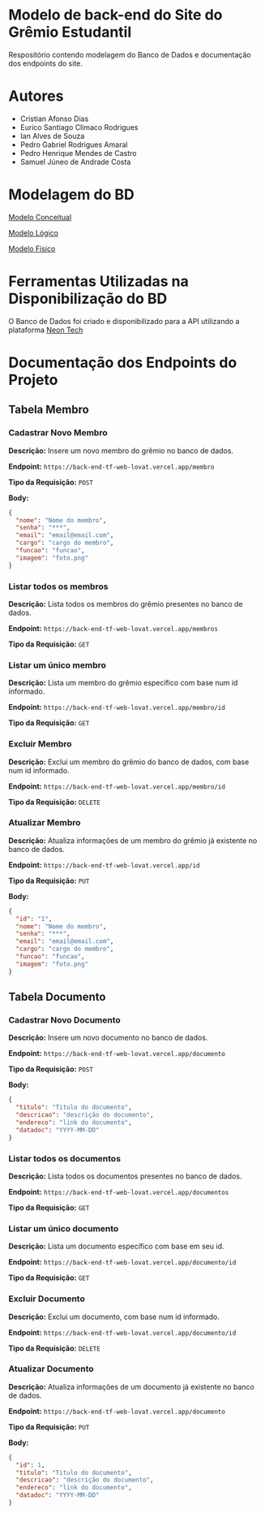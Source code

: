 # Modelo de back-end do Site do Grêmio Estudantil
Respositório contendo modelagem do Banco de Dados e documentação dos endpoints do site.
# Autores
- Cristian Afonso Dias 
- Eurico Santiago Climaco Rodrigues 
- Ian Alves de Souza
- Pedro Gabriel Rodrigues Amaral
- Pedro Henrique Mendes de Castro
- Samuel Júneo de Andrade Costa

# Modelagem do BD

<a href='img src="/bd/CONCEITUAL.png'>Modelo Conceitual</a>

<a href='img src="/bd/logico.png'>Modelo Lógico</a>

<a href='/bd/DDL.sql'>Modelo Físico</a>

# Ferramentas Utilizadas na Disponibilização do BD
O Banco de Dados foi criado e disponibilizado para a API utilizando a plataforma <a href='https://neon.tech/'>Neon Tech</a> 

# Documentação dos Endpoints do Projeto

## Tabela Membro

### Cadastrar Novo Membro

**Descrição:** Insere um novo membro do grêmio no banco de dados.

**Endpoint:** `https://back-end-tf-web-lovat.vercel.app/membro`

**Tipo da Requisição:** `POST`

**Body:**
```json
{
  "nome": "Nome do membro",
  "senha": "***",
  "email": "email@email.com",
  "cargo": "cargo do membro",
  "funcao": "funcao",
  "imagem": "foto.png"
}
```

### Listar todos os membros

**Descrição:** Lista todos os membros do grêmio presentes no banco de dados.

**Endpoint:** `https://back-end-tf-web-lovat.vercel.app/membros`

**Tipo da Requisição:** `GET`

### Listar um único membro

**Descrição:** Lista um membro do grêmio específico com base num id informado.

**Endpoint:** `https://back-end-tf-web-lovat.vercel.app/membro/id`

**Tipo da Requisição:** `GET`

### Excluir Membro

**Descrição:** Exclui um membro do grêmio do banco de dados, com base num id informado.

**Endpoint:** `https://back-end-tf-web-lovat.vercel.app/membro/id`

**Tipo da Requisição:** `DELETE`

### Atualizar Membro

**Descrição:** Atualiza informações de um membro do grêmio já existente no banco de dados.

**Endpoint:** `https://back-end-tf-web-lovat.vercel.app/id`

**Tipo da Requisição:** `PUT`

**Body:**
```json
{
  "id": "1",
  "nome": "Nome do membro",
  "senha": "***",
  "email": "email@email.com",
  "cargo": "cargo do membro",
  "funcao": "funcao",
  "imagem": "foto.png"
}
```

## Tabela Documento

### Cadastrar Novo Documento

**Descrição:** Insere um novo documento no banco de dados.

**Endpoint:** `https://back-end-tf-web-lovat.vercel.app/documento`

**Tipo da Requisição:** `POST`

**Body:**
```json
{
  "titulo": "Titulo do documento",
  "descricao": "descrição do documento",
  "endereco": "link do documento",
  "datadoc": "YYYY-MM-DD"
}
```

### Listar todos os documentos

**Descrição:** Lista todos os documentos presentes no banco de dados.

**Endpoint:** `https://back-end-tf-web-lovat.vercel.app/documentos`

**Tipo da Requisição:** `GET`

### Listar um único documento

**Descrição:** Lista um documento específico com base em seu id.

**Endpoint:** `https://back-end-tf-web-lovat.vercel.app/documento/id`

**Tipo da Requisição:** `GET`

### Excluir Documento

**Descrição:** Exclui um documento, com base num id informado.

**Endpoint:** `https://back-end-tf-web-lovat.vercel.app/documento/id`

**Tipo da Requisição:** `DELETE`

### Atualizar Documento

**Descrição:** Atualiza informações de um documento já existente no banco de dados.

**Endpoint:** `https://back-end-tf-web-lovat.vercel.app/documento`

**Tipo da Requisição:** `PUT`

**Body:**
```json
{
  "id": 1,
  "titulo": "Titulo do documento",
  "descricao": "descrição do documento",
  "endereco": "link do documento",
  "datadoc": "YYYY-MM-DD"
}
```


